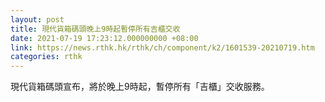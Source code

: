 ```yaml
---
layout: post
title: 現代貨箱碼頭晚上9時起暫停所有吉櫃交收
date: 2021-07-19 17:23:12.000000000 +08:00
link: https://news.rthk.hk/rthk/ch/component/k2/1601539-20210719.htm
categories: rthk
---
```


現代貨箱碼頭宣布，將於晚上9時起，暫停所有「吉櫃」交收服務。
